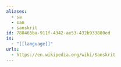 ```yaml
---
aliases:
  - sa
  - san
  - sanskrit
id: 788465ba-911f-4342-ae53-432b933880ed
is:
  - "[[language]]"
urls:
  - https://en.wikipedia.org/wiki/Sanskrit
---
```

